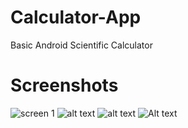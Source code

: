 # Calculator-App
Basic Android Scientific Calculator

# Screenshots
![screen 1](https://imge.to/i/gV5lR)
![alt text](https://ibb.co/F669g13)
![alt text](https://drive.google.com/file/d/1NrUsSZ7ytB1qUOEQ2mhiyQBltR3tQ2Gn/view?usp=sharing)
![Alt text](https://imge.to/i/gV5lR "Title")

